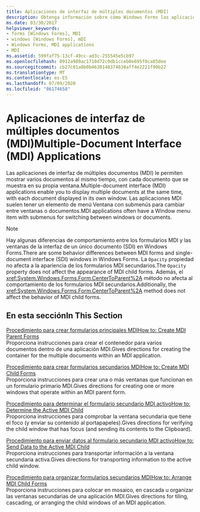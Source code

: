 ```yaml
---
title: Aplicaciones de interfaz de múltiples documentos (MDI)
description: Obtenga información sobre cómo Windows Forms las aplicaciones de interfaz de múltiples documentos (MDI) le permiten mostrar varios documentos al mismo tiempo, y cada documento se muestra en su propia ventana.
ms.date: 03/30/2017
helpviewer_keywords:
- forms [Windows Forms], MDI
- windows [Windows Forms], mDI
- Windows Forms, MDI applications
- MDI
ms.assetid: 599faf75-13cf-49cc-ad3c-255545e5cb97
ms.openlocfilehash: 0912a989ac1710d72c9db1cceb0e695f0ca85dee
ms.sourcegitcommit: cb27c01a8b0b4630148374638aff4e2221f90b22
ms.translationtype: MT
ms.contentlocale: es-ES
ms.lasthandoff: 07/09/2020
ms.locfileid: "86174658"
---
```

# <a name="multiple-document-interface-mdi-applications"></a><span data-ttu-id="4fd60-103">Aplicaciones de interfaz de múltiples documentos (MDI)</span><span class="sxs-lookup"><span data-stu-id="4fd60-103">Multiple-Document Interface (MDI) Applications</span></span>
<span data-ttu-id="4fd60-104">Las aplicaciones de interfaz de múltiples documentos (MDI) le permiten mostrar varios documentos al mismo tiempo, con cada documento que se muestra en su propia ventana.</span><span class="sxs-lookup"><span data-stu-id="4fd60-104">Multiple-document interface (MDI) applications enable you to display multiple documents at the same time, with each document displayed in its own window.</span></span> <span data-ttu-id="4fd60-105">Las aplicaciones MDI suelen tener un elemento de menú Ventana con submenús para cambiar entre ventanas o documentos.</span><span class="sxs-lookup"><span data-stu-id="4fd60-105">MDI applications often have a Window menu item with submenus for switching between windows or documents.</span></span>  
  
> [!NOTE]
> <span data-ttu-id="4fd60-106">Hay algunas diferencias de comportamiento entre los formularios MDI y las ventanas de la interfaz de un único documento (SDI) en Windows Forms.</span><span class="sxs-lookup"><span data-stu-id="4fd60-106">There are some behavior differences between MDI forms and single-document interface (SDI) windows in Windows Forms.</span></span> <span data-ttu-id="4fd60-107">La `Opacity` propiedad no afecta a la apariencia de los formularios MDI secundarios.</span><span class="sxs-lookup"><span data-stu-id="4fd60-107">The `Opacity` property does not affect the appearance of MDI child forms.</span></span> <span data-ttu-id="4fd60-108">Además, el <xref:System.Windows.Forms.Form.CenterToParent%2A> método no afecta al comportamiento de los formularios MDI secundarios.</span><span class="sxs-lookup"><span data-stu-id="4fd60-108">Additionally, the <xref:System.Windows.Forms.Form.CenterToParent%2A> method does not affect the behavior of MDI child forms.</span></span>  
  
## <a name="in-this-section"></a><span data-ttu-id="4fd60-109">En esta sección</span><span class="sxs-lookup"><span data-stu-id="4fd60-109">In This Section</span></span>  
 [<span data-ttu-id="4fd60-110">Procedimiento para crear formularios principales MDI</span><span class="sxs-lookup"><span data-stu-id="4fd60-110">How to: Create MDI Parent Forms</span></span>](how-to-create-mdi-parent-forms.md)  
 <span data-ttu-id="4fd60-111">Proporciona instrucciones para crear el contenedor para varios documentos dentro de una aplicación MDI.</span><span class="sxs-lookup"><span data-stu-id="4fd60-111">Gives directions for creating the container for the multiple documents within an MDI application.</span></span>  
  
 [<span data-ttu-id="4fd60-112">Procedimiento para crear formularios secundarios MDI</span><span class="sxs-lookup"><span data-stu-id="4fd60-112">How to: Create MDI Child Forms</span></span>](how-to-create-mdi-child-forms.md)  
 <span data-ttu-id="4fd60-113">Proporciona instrucciones para crear una o más ventanas que funcionan en un formulario primario MDI.</span><span class="sxs-lookup"><span data-stu-id="4fd60-113">Gives directions for creating one or more windows that operate within an MDI parent form.</span></span>  
  
 [<span data-ttu-id="4fd60-114">Procedimiento para determinar el formulario secundario MDI activo</span><span class="sxs-lookup"><span data-stu-id="4fd60-114">How to: Determine the Active MDI Child</span></span>](how-to-determine-the-active-mdi-child.md)  
 <span data-ttu-id="4fd60-115">Proporciona instrucciones para comprobar la ventana secundaria que tiene el foco (y enviar su contenido al portapapeles).</span><span class="sxs-lookup"><span data-stu-id="4fd60-115">Gives directions for verifying the child window that has focus (and sending its contents to the Clipboard).</span></span>  
  
 [<span data-ttu-id="4fd60-116">Procedimiento para enviar datos al formulario secundario MDI activo</span><span class="sxs-lookup"><span data-stu-id="4fd60-116">How to: Send Data to the Active MDI Child</span></span>](how-to-send-data-to-the-active-mdi-child.md)  
 <span data-ttu-id="4fd60-117">Proporciona instrucciones para transportar información a la ventana secundaria activa.</span><span class="sxs-lookup"><span data-stu-id="4fd60-117">Gives directions for transporting information to the active child window.</span></span>  
  
 [<span data-ttu-id="4fd60-118">Procedimiento para organizar formularios secundarios MDI</span><span class="sxs-lookup"><span data-stu-id="4fd60-118">How to: Arrange MDI Child Forms</span></span>](how-to-arrange-mdi-child-forms.md)  
 <span data-ttu-id="4fd60-119">Proporciona instrucciones para colocar en mosaico, en cascada u organizar las ventanas secundarias de una aplicación MDI.</span><span class="sxs-lookup"><span data-stu-id="4fd60-119">Gives directions for tiling, cascading, or arranging the child windows of an MDI application.</span></span>
